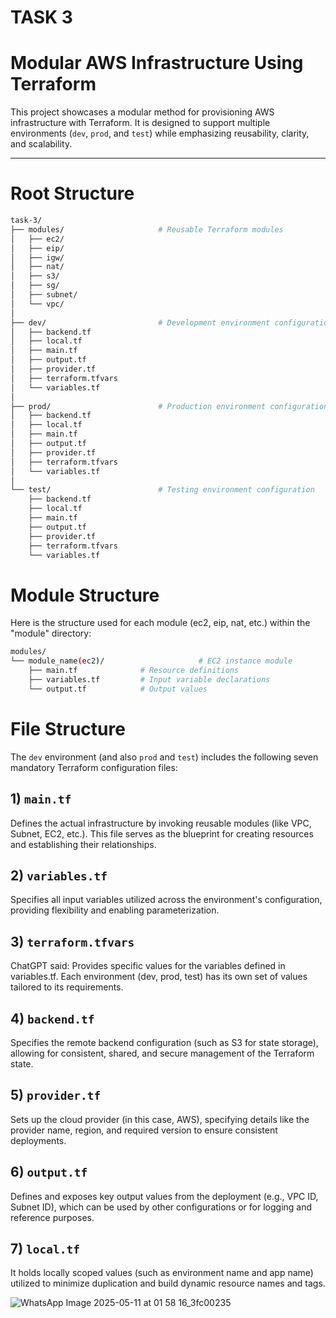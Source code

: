 # TASK 3
# Modular AWS Infrastructure Using Terraform

This project showcases a modular method for provisioning AWS infrastructure with Terraform. It is designed to support multiple environments (`dev`, `prod`, and `test`) while emphasizing reusability, clarity, and scalability.

---




# Root Structure
```bash
task-3/
├── modules/                     # Reusable Terraform modules
│   ├── ec2/
│   ├── eip/
│   ├── igw/
│   ├── nat/
│   ├── s3/
│   ├── sg/
│   ├── subnet/
│   └── vpc/
│
├── dev/                         # Development environment configuration
│   ├── backend.tf
│   ├── local.tf
│   ├── main.tf
│   ├── output.tf
│   ├── provider.tf
│   ├── terraform.tfvars
│   └── variables.tf
│
├── prod/                        # Production environment configuration
│   ├── backend.tf
│   ├── local.tf
│   ├── main.tf
│   ├── output.tf
│   ├── provider.tf
│   ├── terraform.tfvars
│   └── variables.tf
│
└── test/                        # Testing environment configuration
    ├── backend.tf
    ├── local.tf
    ├── main.tf
    ├── output.tf
    ├── provider.tf
    ├── terraform.tfvars
    └── variables.tf
```

# Module Structure
Here is the structure used for each module (ec2, eip, nat, etc.) within the "module" directory:
```bash
modules/
└── module_name(ec2)/                     # EC2 instance module
    ├── main.tf              # Resource definitions
    ├── variables.tf         # Input variable declarations
    └── output.tf            # Output values
```
# File Structure

The `dev` environment (and also `prod` and `test`) includes the following seven mandatory Terraform configuration files:

## 1) `main.tf`
Defines the actual infrastructure by invoking reusable modules (like VPC, Subnet, EC2, etc.). This file serves as the blueprint for creating resources and establishing their relationships.

## 2) `variables.tf`
Specifies all input variables utilized across the environment's configuration, providing flexibility and enabling parameterization.

## 3) `terraform.tfvars`
ChatGPT said:
Provides specific values for the variables defined in variables.tf. Each environment (dev, prod, test) has its own set of values tailored to its requirements.

## 4) `backend.tf`
Specifies the remote backend configuration (such as S3 for state storage), allowing for consistent, shared, and secure management of the Terraform state.

## 5) `provider.tf`
Sets up the cloud provider (in this case, AWS), specifying details like the provider name, region, and required version to ensure consistent deployments.

## 6) `output.tf`
Defines and exposes key output values from the deployment (e.g., VPC ID, Subnet ID), which can be used by other configurations or for logging and reference purposes.

## 7) `local.tf`
It holds locally scoped values (such as environment name and app name) utilized to minimize duplication and build dynamic resource names and tags.

![WhatsApp Image 2025-05-11 at 01 58 16_3fc00235](https://github.com/user-attachments/assets/05a7c2ab-47cf-4ac6-bf74-b90553fd0a81)
